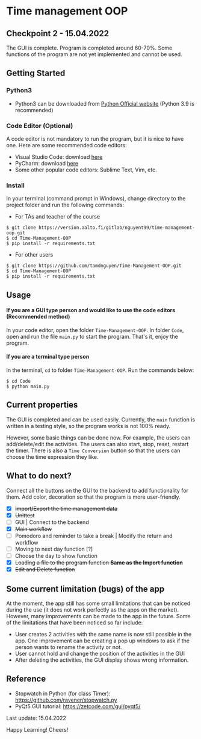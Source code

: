 # Time management OOP

## Checkpoint 2 - 15.04.2022

The GUI is complete. Program is completed around 60-70%. Some functions of the program are not yet implemented and cannot be used.

## Getting Started

### Python3

 - Python3 can be downloaded from [Python Official website](https://www.python.org/downloads/) (Python 3.9 is recommended)

### Code Editor (Optional)

A code editor is not mandatory to run the program, but it is nice to have one. Here are some recommended code editors:
- Visual Studio Code: download [here](https://code.visualstudio.com/download)
- PyCharm: download [here](https://www.jetbrains.com/pycharm/download/#section=windows)
- Some other popular code editors: Sublime Text, Vim, etc.

### Install

In your terminal (command prompt in Windows), change directory to the project folder and run the following commands:

- For TAs and teacher of the course

```
$ git clone https://version.aalto.fi/gitlab/nguyent99/time-management-oop.git
$ cd Time-Management-OOP
$ pip install -r requirements.txt
```
- For other users

```
$ git clone https://github.com/tamdnguyen/Time-Management-OOP.git
$ cd Time-Management-OOP
$ pip install -r requirements.txt
```

## Usage

#### If you are a GUI type person and would like to use the code editors (Recommended method)

In your code editor, open the folder `Time-Management-OOP`. In folder `Code`, open and run the file `main.py` to start the program. That's it, enjoy the program.

#### If you are a terminal type person

In the terminal, `cd` to folder `Time-Management-OOP`. Run the commands below:

```
$ cd Code
$ python main.py
```


## Current properties

The GUI is completed and can be used easily. Currently, the `main` function is written in a testing style, so the program works is not 100% ready.

However, some basic things can be done now. For example, the users can add/delete/edit the activities. The users can also start, stop, reset, restart the timer. There is also a `Time Conversion` button so that the users can choose the time expression they like.
 
## What to do next?

Connect all the buttons on the GUI to the backend to add functionality for them. Add color, decoration so that the program is more user-friendly.

- [x] ~~Import/Export the time management data~~
- [x] ~~Unittest~~
- [ ] GUI | Connect to the backend
- [x] ~~Main workflow~~
- [ ] Pomodoro and reminder to take a break | Modify the return and workflow
- [ ] Moving to next day function [?]
- [ ] Choose the day to show function
- [x] ~~Loading a file to the program function **Same as the Import function**~~
- [x] ~~Edit and Delete function~~

## Some current limitation (bugs) of the app

At the moment, the app still has some small limitations that can be noticed during the use (it does not work perfectly as the apps on the market). However, many improvements can be made to the app in the future. Some of the limitations that have been noticed so far include:
- User creates 2 activities with the same name is now still possible in the app. One improvement can be creating a pop up windows to ask if the person wants to rename the activity or not.
- User cannot hold and change the position of the activities in the GUI
- After deleting the activities, the GUI display shows wrong information.

## Reference

- Stopwatch in Python (for class Timer): https://github.com/ravener/stopwatch.py
- PyQt5 GUI tutorial: https://zetcode.com/gui/pyqt5/


Last update: 15.04.2022

Happy Learning! Cheers!
